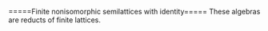 =====Finite nonisomorphic semilattices with identity=====
These algebras are reducts of finite lattices.
<html>
<div id="insert"></div>
<script src="http://math.chapman.edu/~jipsen/structures/ua.js"></script>
<script>init("SlatI",7,{associative:true,commutative:true,idempotent:true,identity:true,zero:true})</script>
</html>